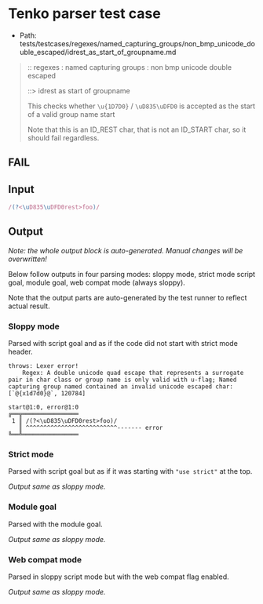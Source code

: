 # Tenko parser test case

- Path: tests/testcases/regexes/named_capturing_groups/non_bmp_unicode_double_escaped/idrest_as_start_of_groupname.md

> :: regexes : named capturing groups : non bmp unicode double escaped
>
> ::> idrest as start of groupname
>
> This checks whether `\u{1D7D0}` / `\uD835\uDFD0` is accepted as the start of a valid group name start
>
> Note that this is an ID_REST char, that is not an ID_START char, so it should fail regardless.

## FAIL

## Input

`````js
/(?<\uD835\uDFD0rest>foo)/
`````

## Output

_Note: the whole output block is auto-generated. Manual changes will be overwritten!_

Below follow outputs in four parsing modes: sloppy mode, strict mode script goal, module goal, web compat mode (always sloppy).

Note that the output parts are auto-generated by the test runner to reflect actual result.

### Sloppy mode

Parsed with script goal and as if the code did not start with strict mode header.

`````
throws: Lexer error!
    Regex: A double unicode quad escape that represents a surrogate pair in char class or group name is only valid with u-flag; Named capturing group named contained an invalid unicode escaped char: [`@{x1d7d0}@`, 120784]

start@1:0, error@1:0
╔══╦════════════════
 1 ║ /(?<\uD835\uDFD0rest>foo)/
   ║ ^^^^^^^^^^^^^^^^^^^^^^^^^^------- error
╚══╩════════════════

`````

### Strict mode

Parsed with script goal but as if it was starting with `"use strict"` at the top.

_Output same as sloppy mode._

### Module goal

Parsed with the module goal.

_Output same as sloppy mode._

### Web compat mode

Parsed in sloppy script mode but with the web compat flag enabled.

_Output same as sloppy mode._
